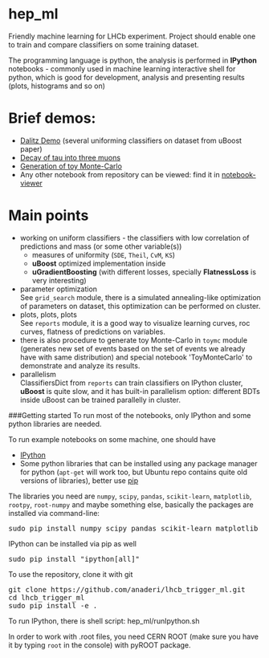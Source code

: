 # hep_ml
Friendly machine learning for LHCb experiment. 
Project should enable one to train and compare classifiers on some training dataset.

The programming language is python,
the analysis is performed in __IPython__ notebooks - commonly used in machine learning interactive shell for python, 
which is good for development, analysis and presenting results (plots, histograms and so on)


# Brief demos:
* [Dalitz Demo](http://nbviewer.ipython.org/github/anaderi/lhcb_trigger_ml/blob/master/notebooks/Demo_DalitzData.ipynb) (several uniforming classifiers on dataset from uBoost paper)
* [Decay of tau into three muons](http://nbviewer.ipython.org/github/anaderi/lhcb_trigger_ml/blob/master/notebooks/TauIntoMuons.ipynb)
* [Generation of toy Monte-Carlo](http://nbviewer.ipython.org/github/anaderi/lhcb_trigger_ml/blob/master/notebooks/Demo_ToyMonteCarlo.ipynb)
* Any other notebook from repository can be viewed: find it in [notebook-viewer](http://nbviewer.ipython.org/github/anaderi/lhcb_trigger_ml/tree/master/notebooks/)

 

# Main points
* working on uniform classifiers - the classifiers with low correlation of predictions and mass (or some other variable(s))
  * measures of uniformity (`SDE`, `Theil`, `CvM`, `KS`)
  * __uBoost__ optimized implementation inside
  * __uGradientBoosting__ (with different losses, specially __FlatnessLoss__ is very interesting)
* parameter optimization  <br />
  See `grid_search` module, there is a simulated annealing-like optimization of parameters on dataset, 
  this optimization can be performed on cluster.
* plots, plots, plots <br />
  See `reports` module, it is a good way to visualize learning curves, roc curves, flatness of predictions on variables.
* there is also procedure to generate toy Monte-Carlo in `toymc` module <br />
  (generates new set of events based on the set of events we already have with same distribution) 
  and special notebook 'ToyMonteCarlo' to demonstrate and analyze its results. 
* parallelism <br />
  ClassifiersDict from `reports` can train classifiers on IPython cluster, <br />
  __uBoost__ is quite slow, and it has built-in parallelism option: 
  different BDTs inside uBoost can be trained parallelly in cluster.

###Getting started
To run most of the notebooks, only IPython and some python libraries are needed.

To run example notebooks on some machine, one should have
* [IPython](http://ipython.org/install.html)
* Some python libraries that can be installed using any package manager for python
  (`apt-get` will work too, but Ubuntu repo contains quite old versions of libraries),
  better use [pip](http://pip-installer.org)
  

The libraries you need are `numpy`, `scipy`, `pandas`, `scikit-learn`, `matplotlib`, `rootpy`, `root-numpy`
and maybe something else, basically the packages are installed via command-line:
<pre>sudo pip install numpy scipy pandas scikit-learn matplotlib rootpy root-numpy</pre>
IPython can be installed via pip as well
<pre>sudo pip install "ipython[all]" </pre>

To use the repository, clone it with git
<pre>git clone https://github.com/anaderi/lhcb_trigger_ml.git
cd lhcb_trigger_ml
sudo pip install -e .
</pre>

To run IPython, there is shell script: hep_ml/runIpython.sh

In order to work with .root files, you need CERN ROOT (make sure you have it by typing `root` in the console) 
with pyROOT package.
